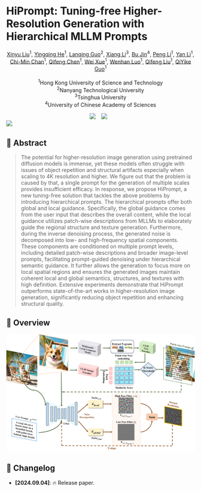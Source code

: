 # HiPrompt: Tuning-free Higher-Resolution Generation with Hierarchical MLLM Prompts
<p align="center">
  <a href="https://liuxinyv.github.io/">Xinyu Liu</a><sup>1</sup>,
  <a href="https://yingqinghe.github.io/">Yingqing He</a><sup>1</sup>, 
  <a href="https://guolanqing.github.io/">Lanqing Guo</a><sup>2</sup>, 
  <a href="https://github.com/Liuxinyv/HiPrompt">Xiang Li</a><sup>3</sup>, 
  <a href="https://jxbbb.github.io/">Bu Jin</a><sup>4</sup>, 
  <a href="https://github.com/Liuxinyv/HiPrompt">Peng Li</a><sup>1</sup>,
   <a href="https://github.com/Liuxinyv/HiPrompt">Yan Li</a><sup>1</sup>,
   <a href="https://github.com/Liuxinyv/HiPrompt">Chi-Min Chan</a><sup>1</sup>, 
  <a href="https://cqf.io/">Qifeng Chen</a><sup>1</sup>,
   <a href="https://github.com/Liuxinyv/HiPrompt">Wei Xue</a><sup>1</sup>,
    <a href="https://github.com/Liuxinyv/HiPrompt">Wenhan Luo</a><sup>1</sup>,
   <a href="https://github.com/Liuxinyv/HiPrompt">Qifeng Liu</a><sup>1</sup>,
    <a href="https://github.com/Liuxinyv/HiPrompt">QiYike Guo</a><sup>1</sup>
  <br><br>
  <sup>1</sup>Hong Kong University of Science and Technology<br>
  <sup>2</sup>Nanyang Technological University<br>
  <sup>3</sup>Tsinghua University<br>
 <sup>4</sup>University of Chinese Academy of Sciences</span> <br>
</p>
<div align="center">
  <a href="https://liuxinyv.github.io/HiPrompt/"><img src="https://img.shields.io/static/v1?label=Project%20Page&message=Github&color=blue&logo=github-pages"></a> &ensp;
  <a href="https://arxiv.org/abs/2409.02919"><img src="https://img.shields.io/static/v1?label=Paper&message=Arxiv&color=red&logo=arxiv"></a> &ensp;

</div>

<img src="assets/teaser.png" width="800"/>

## 🔆 Abstract
 > The potential for higher-resolution image generation using pretrained diffusion models is immense, yet these models often struggle with issues of object repetition and structural artifacts especially when scaling to 4K resolution and higher. We figure out that the problem is caused by that, a single prompt for the generation of multiple scales provides insufficient efficacy. In response, we propose HiPrompt, a new tuning-free solution that tackles the above problems by introducing hierarchical prompts. The hierarchical prompts offer both global and local guidance. Specifically, the global guidance comes from the user input that describes the overall content, while the local guidance utilizes patch-wise descriptions from  MLLMs to elaborately guide the regional structure and texture generation. Furthermore, during the inverse denoising process, the generated noise is decomposed into low- and high-frequency spatial components. These components are conditioned on multiple prompt levels, including detailed patch-wise descriptions and broader image-level prompts, facilitating prompt-guided denoising under hierarchical semantic guidance. It further allows the generation to focus more on local spatial regions and ensures the generated images maintain coherent local and global semantics, structures, and textures with high definition. Extensive experiments demonstrate that HiPrompt outperforms state-of-the-art works in higher-resolution image generation, significantly reducing object repetition and enhancing structural quality.
 > 
## 🚁 Overview
<img src="assets/overview.png" width="800"/>

## 📝 Changelog
- __[2024.09.04]__: 🔥 Release paper.

<!-- ## 🌰 More Examples
- __[2024.09.04]__: 🔥 Release paper. -->

<!-- ## ⚙️ Setup:
```
conda create -n HiPrompt python=3.9
conda activate HiPrompt 
pip install -r requirements.txt
```
--- -->

<!-- ## 💫 Inference
```
python hiprompt_llava.py \
	--model_ckpt="stabilityai/stable-diffusion-xl-base-1.0" 、
    --height 4096 \
    --width 4096 \
    --logging_dir ${your-logging-dir} \
    --validation_prompt "a professional photograph of an astronaut riding a horse" \
    --llava true \
    --scale true \
    --cosine_scale_3 0.8 \
    --nd true \
    --reduction sum \
    --view_args 1.0 1.0 \
    --views_type low_pass high_pass \
    --guidance_scale_fact 10 \
    --beta 0.95 \
    --ngram true
```
by setting `--validation_prompt` to a prompt string or a path to your custom `.txt` file. -->
